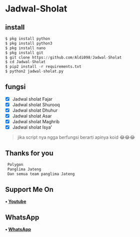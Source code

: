 # Jadwal-Sholat

## install
```python
$ pkg install python
$ pkg install python3
$ pkg install nano
$ pkg install git
$ git clone https://github.com/Aldi098/Jadwal-Sholat
$ cd Jadwal-Sholat
$ pip2 install -r requirements.txt
$ python2 jadwal-sholat.py

```

## fungsi
- [x] Jadwal sholat Fajar
- [x] Jadwal sholat Shurooq
- [x] Jadwal sholat Dhuhur
- [x] Jadwal sholat Asar
- [x] Jadwal sholat Maghrib
- [x] Jadwal sholat Isya'

> jika script nya ngga berfungsi berarti apinya koid 😂😂😂

## Thanks for you
```php
 Polygon
 Panglima Jateng
 Dan semua team panglima Jateng
```
## Support Me On
<b>• [Youtube](https://youtube.com/channel/UC7ygjAbDjuiN76PqOlJm40A)</b>
</br>
## WhatsApp
<b>• [WhatsApp](https://api.whatsapp.com/send?phone=+62852-9500-4078&text=Assalamualaikum)</b>
<br>
